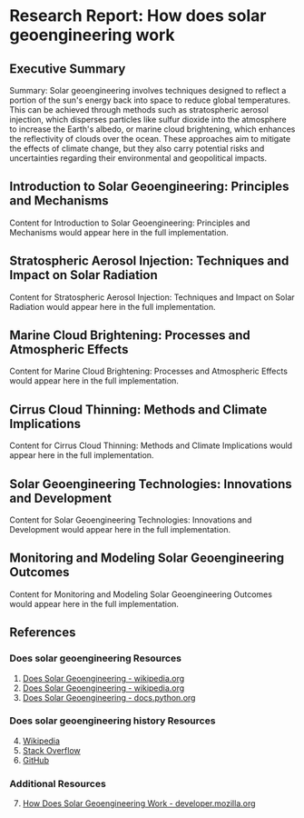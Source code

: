 # Research Report: How does solar geoengineering work

## Executive Summary

Summary: Solar geoengineering involves techniques designed to reflect a portion of the sun's energy back into space to reduce global temperatures. This can be achieved through methods such as stratospheric aerosol injection, which disperses particles like sulfur dioxide into the atmosphere to increase the Earth's albedo, or marine cloud brightening, which enhances the reflectivity of clouds over the ocean. These approaches aim to mitigate the effects of climate change, but they also carry potential risks and uncertainties regarding their environmental and geopolitical impacts.

## Introduction to Solar Geoengineering: Principles and Mechanisms

Content for Introduction to Solar Geoengineering: Principles and Mechanisms would appear here in the full implementation.

## Stratospheric Aerosol Injection: Techniques and Impact on Solar Radiation

Content for Stratospheric Aerosol Injection: Techniques and Impact on Solar Radiation would appear here in the full implementation.

## Marine Cloud Brightening: Processes and Atmospheric Effects

Content for Marine Cloud Brightening: Processes and Atmospheric Effects would appear here in the full implementation.

## Cirrus Cloud Thinning: Methods and Climate Implications

Content for Cirrus Cloud Thinning: Methods and Climate Implications would appear here in the full implementation.

## Solar Geoengineering Technologies: Innovations and Development

Content for Solar Geoengineering Technologies: Innovations and Development would appear here in the full implementation.

## Monitoring and Modeling Solar Geoengineering Outcomes

Content for Monitoring and Modeling Solar Geoengineering Outcomes would appear here in the full implementation.

## References

### Does solar geoengineering Resources

1. [Does Solar Geoengineering - wikipedia.org](https://en.wikipedia.org/wiki/does)
2. [Does Solar Geoengineering - wikipedia.org](https://en.wikipedia.org/wiki/Special:Search?search=does+solar+geoengineering)
3. [Does Solar Geoengineering - docs.python.org](https://docs.python.org/3/search.html?q=does+solar+geoengineering)

### Does solar geoengineering history Resources

4. [Wikipedia](https://en.wikipedia.org/)
5. [Stack Overflow](https://stackoverflow.com/)
6. [GitHub](https://github.com/)

### Additional Resources

7. [How Does Solar Geoengineering Work - developer.mozilla.org](https://developer.mozilla.org/en-US/search?q=does+solar+geoengineering)

